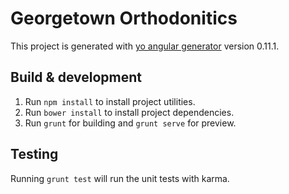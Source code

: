 # Georgetown Orthodonitics

This project is generated with [yo angular generator](https://github.com/yeoman/generator-angular)
version 0.11.1.

## Build & development
1. Run `npm install` to install project utilities.
2. Run `bower install` to install project dependencies.
3. Run `grunt` for building and `grunt serve` for preview.

## Testing

Running `grunt test` will run the unit tests with karma.
